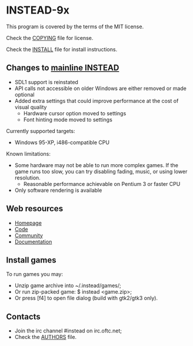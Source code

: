 # INSTEAD-9x

This program is covered by the terms of the MIT license.

Check the [COPYING](COPYING) file for license.

Check the [INSTALL](INSTALL) file for install instructions.

## Changes to [mainline INSTEAD](https://github.com/instead-hub/instead)

- SDL1 support is reinstated
- API calls not accessible on older Windows are either removed or made optional
- Added extra settings that could improve performance at the cost of visual quality
  - Hardware cursor option moved to settings
  - Font hinting mode moved to settings

Currently supported targets:
- Windows 95-XP, i486-compatible CPU

Known limitations:
- Some hardware may not be able to run more complex games. If the game runs too slow, you can try disabling fading, music, or using lower resolution.
  - Reasonable performance achievable on Pentium 3 or faster CPU
- Only software rendering is available

## Web resources

- [Homepage](https://instead-hub.github.io)
- [Code](https://github.com/instead-hub/instead)
- [Community](https://instead-games.ru)
- [Documentation](https://instead-hub.github.io/#doc)

## Install games

To run games you may:

- Unzip game archive into ~/.instead/games/;
- Or run zip-packed game: $ instead <game.zip>;
- Or press [f4] to open file dialog (build with gtk2/gtk3 only).

## Contacts

- Join the irc channel #instead on irc.oftc.net;
- Check the [AUTHORS](AUTHORS) file.
